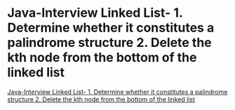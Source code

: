 # Java-Interview Linked List- 1. Determine whether it constitutes a palindrome structure 2. Delete the kth node from the bottom of the linked list
[Java-Interview Linked List- 1. Determine whether it constitutes a palindrome structure 2. Delete the kth node from the bottom of the linked list](https://aiwithcloud.com/2022/09/16/java_interview_linked_list__1-_determine_whether_it_constitutes_a_palindrome_structure_2-_delete_the_kth_node_from_the_bottom_of_the_linked_list/)